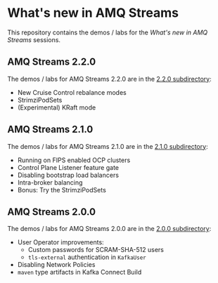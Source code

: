 # What's new in AMQ Streams

This repository contains the demos / labs for the _What's new in AMQ Streams_ sessions.

## AMQ Streams 2.2.0

The demos / labs for AMQ Streams 2.2.0 are in the [2.2.0 subdirectory](./2.2.0/):
* New Cruise Control rebalance modes
* StrimziPodSets
* (Experimental) KRaft mode

## AMQ Streams 2.1.0

The demos / labs for AMQ Streams 2.1.0 are in the [2.1.0 subdirectory](./2.1.0/):
* Running on FIPS enabled OCP clusters
* Control Plane Listener feature gate
* Disabling bootstrap load balancers
* Intra-broker balancing
* Bonus: Try the StrimziPodSets

## AMQ Streams 2.0.0

The demos / labs for AMQ Streams 2.0.0 are in the [2.0.0 subdirectory](./2.0.0/):
* User Operator improvements:
  * Custom passwords for SCRAM-SHA-512 users
  * `tls-external` authentication in `KafkaUser`
* Disabling Network Policies
* `maven` type artifacts in Kafka Connect Build
